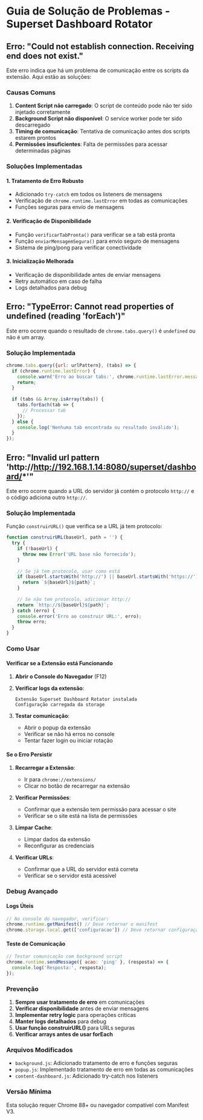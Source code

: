 # Guia de Solução de Problemas - Superset Dashboard Rotator

## Erro: "Could not establish connection. Receiving end does not exist."

Este erro indica que há um problema de comunicação entre os scripts da extensão. Aqui estão as soluções:

### Causas Comuns

1. **Content Script não carregado**: O script de conteúdo pode não ter sido injetado corretamente
2. **Background Script não disponível**: O service worker pode ter sido descarregado
3. **Timing de comunicação**: Tentativa de comunicação antes dos scripts estarem prontos
4. **Permissões insuficientes**: Falta de permissões para acessar determinadas páginas

### Soluções Implementadas

#### 1. Tratamento de Erro Robusto
- Adicionado `try-catch` em todos os listeners de mensagens
- Verificação de `chrome.runtime.lastError` em todas as comunicações
- Funções seguras para envio de mensagens

#### 2. Verificação de Disponibilidade
- Função `verificarTabPronta()` para verificar se a tab está pronta
- Função `enviarMensagemSegura()` para envio seguro de mensagens
- Sistema de ping/pong para verificar conectividade

#### 3. Inicialização Melhorada
- Verificação de disponibilidade antes de enviar mensagens
- Retry automático em caso de falha
- Logs detalhados para debug

## Erro: "TypeError: Cannot read properties of undefined (reading 'forEach')"

Este erro ocorre quando o resultado de `chrome.tabs.query()` é `undefined` ou não é um array.

### Solução Implementada

```javascript
chrome.tabs.query({url: urlPattern}, (tabs) => {
  if (chrome.runtime.lastError) {
    console.warn('Erro ao buscar tabs:', chrome.runtime.lastError.message);
    return;
  }
  
  if (tabs && Array.isArray(tabs)) {
    tabs.forEach(tab => {
      // Processar tab
    });
  } else {
    console.log('Nenhuma tab encontrada ou resultado inválido');
  }
});
```

## Erro: "Invalid url pattern 'http://http://192.168.1.14:8080/superset/dashboard/*'"

Este erro ocorre quando a URL do servidor já contém o protocolo `http://` e o código adiciona outro `http://`.

### Solução Implementada

Função `construirURL()` que verifica se a URL já tem protocolo:

```javascript
function construirURL(baseUrl, path = '') {
  try {
    if (!baseUrl) {
      throw new Error('URL base não fornecida');
    }
    
    // Se já tem protocolo, usar como está
    if (baseUrl.startsWith('http://') || baseUrl.startsWith('https://')) {
      return `${baseUrl}${path}`;
    }
    
    // Se não tem protocolo, adicionar http://
    return `http://${baseUrl}${path}`;
  } catch (erro) {
    console.error('Erro ao construir URL:', erro);
    throw erro;
  }
}
```

### Como Usar

#### Verificar se a Extensão está Funcionando

1. **Abrir o Console do Navegador** (F12)
2. **Verificar logs da extensão**:
   ```
   Extensão Superset Dashboard Rotator instalada
   Configuração carregada da storage
   ```

3. **Testar comunicação**:
   - Abrir o popup da extensão
   - Verificar se não há erros no console
   - Tentar fazer login ou iniciar rotação

#### Se o Erro Persistir

1. **Recarregar a Extensão**:
   - Ir para `chrome://extensions/`
   - Clicar no botão de recarregar na extensão

2. **Verificar Permissões**:
   - Confirmar que a extensão tem permissão para acessar o site
   - Verificar se o site está na lista de permissões

3. **Limpar Cache**:
   - Limpar dados da extensão
   - Reconfigurar as credenciais

4. **Verificar URLs**:
   - Confirmar que a URL do servidor está correta
   - Verificar se o servidor está acessível

### Debug Avançado

#### Logs Úteis

```javascript
// No console do navegador, verificar:
chrome.runtime.getManifest() // Deve retornar o manifest
chrome.storage.local.get(['configuracao']) // Deve retornar configuração
```

#### Teste de Comunicação

```javascript
// Testar comunicação com background script
chrome.runtime.sendMessage({ acao: 'ping' }, (resposta) => {
  console.log('Resposta:', resposta);
});
```

### Prevenção

1. **Sempre usar tratamento de erro** em comunicações
2. **Verificar disponibilidade** antes de enviar mensagens
3. **Implementar retry logic** para operações críticas
4. **Manter logs detalhados** para debug
5. **Usar função construirURL()** para URLs seguras
6. **Verificar arrays antes de usar forEach**

### Arquivos Modificados

- `background.js`: Adicionado tratamento de erro e funções seguras
- `popup.js`: Implementado tratamento de erro em todas as comunicações
- `content-dashboard.js`: Adicionado try-catch nos listeners

### Versão Mínima

Esta solução requer Chrome 88+ ou navegador compatível com Manifest V3. 